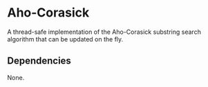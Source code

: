 # Aho-Corasick

A thread-safe implementation of the Aho-Corasick substring search algorithm
that can be updated on the fly.

## Dependencies

None.
